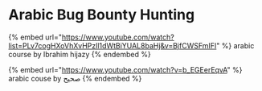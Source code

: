# Arabic Bug Bounty Hunting

{% embed url="https://www.youtube.com/watch?list=PLv7cogHXoVhXvHPzIl1dWtBiYUAL8baHj&v=BjfCWSFmIFI" %}
arabic course by Ibrahim hijazy
{% endembed %}

{% embed url="https://www.youtube.com/watch?v=b_EGEerEqvA" %}
arabic couse by صحيح
{% endembed %}

